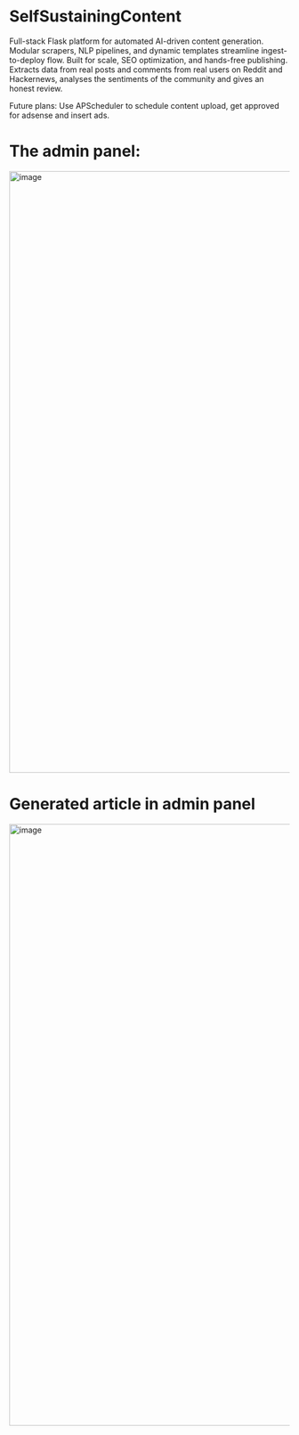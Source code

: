 # SelfSustainingContent
Full-stack Flask platform for automated AI-driven content generation. Modular scrapers, NLP pipelines, and dynamic templates streamline ingest-to-deploy flow. Built for scale, SEO optimization, and hands-free publishing.
Extracts data from real posts and comments from real users on Reddit and Hackernews, analyses the sentiments of the community and gives an honest review.

Future plans: Use APScheduler to schedule content upload, get approved for adsense and insert ads.

# The admin panel:

<img width="1920" height="1080" alt="image" src="https://github.com/user-attachments/assets/df89f22a-639e-4801-be78-1884f1332751" />

# Generated article in admin panel

<img width="1920" height="1080" alt="image" src="https://github.com/user-attachments/assets/d7ffd531-3363-4e69-bb3e-e5608d1e51f8" />
